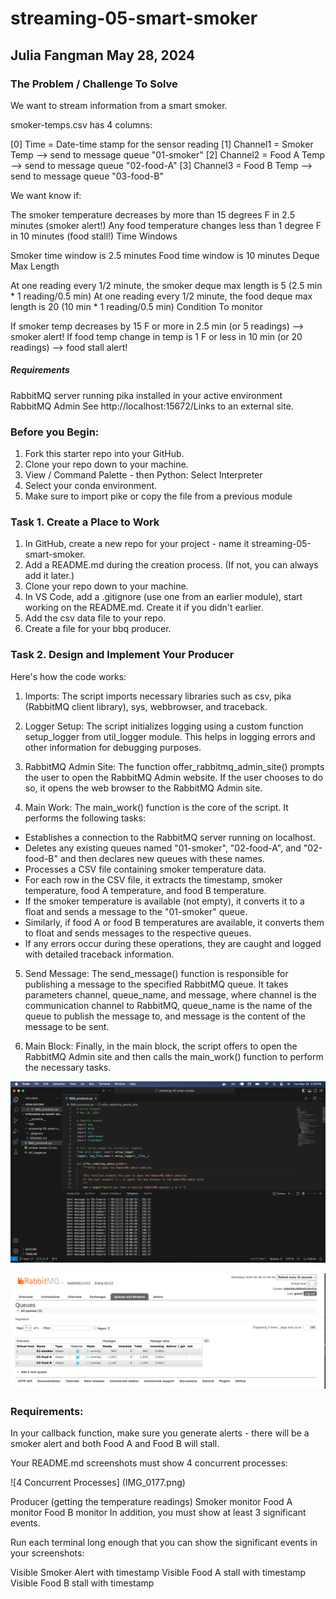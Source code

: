 # streaming-05-smart-smoker 
## Julia Fangman    May 28, 2024


### The Problem / Challenge To Solve
We want to stream information from a smart smoker. 

smoker-temps.csv has 4 columns:

[0] Time = Date-time stamp for the sensor reading
[1] Channel1 = Smoker Temp --> send to message queue "01-smoker"
[2] Channel2 = Food A Temp --> send to message queue "02-food-A"
[3] Channel3 = Food B Temp --> send to message queue "03-food-B"

We want know if:

The smoker temperature decreases by more than 15 degrees F in 2.5 minutes (smoker alert!)
Any food temperature changes less than 1 degree F in 10 minutes (food stall!)
Time Windows

Smoker time window is 2.5 minutes
Food time window is 10 minutes
Deque Max Length

At one reading every 1/2 minute, the smoker deque max length is 5 (2.5 min * 1 reading/0.5 min)
At one reading every 1/2 minute, the food deque max length is 20 (10 min * 1 reading/0.5 min) 
Condition To monitor

If smoker temp decreases by 15 F or more in 2.5 min (or 5 readings)  --> smoker alert!
If food temp change in temp is 1 F or less in 10 min (or 20 readings)  --> food stall alert!

##### Requirements
RabbitMQ server running
pika installed in your active environment
RabbitMQ Admin
See http://localhost:15672/Links to an external site.

### Before you Begin: 
1. Fork this starter repo into your GitHub.
2. Clone your repo down to your machine.
3. View / Command Palette - then Python: Select Interpreter
4. Select your conda environment.
5. Make sure to import pike or copy the file from a previous module

### Task 1. Create a Place to Work
1. In GitHub, create a new repo for your project - name it streaming-05-smart-smoker.
2. Add a README.md during the creation process. (If not, you can always add it later.)
3. Clone your repo down to your machine. 
4. In VS Code, add a .gitignore (use one from an earlier module), start working on the README.md. Create it if you didn't earlier.
5. Add the csv data file to your repo. 
6. Create a file for your bbq producer.


### Task 2. Design and Implement Your Producer 
Here's how the code works:

1. Imports: The script imports necessary libraries such as csv, pika (RabbitMQ client library), sys, webbrowser, and traceback.

2. Logger Setup: The script initializes logging using a custom function setup_logger from util_logger module. This helps in logging errors and other information for debugging purposes.

3. RabbitMQ Admin Site: The function offer_rabbitmq_admin_site() prompts the user to open the RabbitMQ Admin website. If the user chooses to do so, it opens the web browser to the RabbitMQ Admin site.

4. Main Work: The main_work() function is the core of the script. It performs the following tasks:
- Establishes a connection to the RabbitMQ server running on localhost.
- Deletes any existing queues named "01-smoker", "02-food-A", and "02-food-B" and then declares new queues with these names.
- Processes a CSV file containing smoker temperature data.
- For each row in the CSV file, it extracts the timestamp, smoker temperature, food A temperature, and food B temperature.
- If the smoker temperature is available (not empty), it converts it to a float and sends a message to the "01-smoker" queue.
- Similarly, if food A or food B temperatures are available, it converts them to float and sends messages to the respective queues.
- If any errors occur during these operations, they are caught and logged with detailed traceback information.
  
5. Send Message: The send_message() function is responsible for publishing a message to the specified RabbitMQ queue. It takes parameters channel, queue_name, and message, where channel is the communication channel to RabbitMQ, queue_name is the name of the queue to publish the message to, and message is the content of the message to be sent.

6. Main Block: Finally, in the main block, the script offers to open the RabbitMQ Admin site and then calls the main_work() function to perform the necessary tasks.

![working producer image](IMG_9803.png) 

![RabbitMQ image ](IMG_9804.png) 

### Requirements:
In your callback function, make sure you generate alerts - there will be a smoker alert and both Food A and Food B will stall. 

Your README.md screenshots must show 4 concurrent processes:


![4 Concurrent Processes] (IMG_0177.png) 

Producer (getting the temperature readings)
Smoker monitor
Food A monitor
Food B monitor
In addition, you must show at least 3 significant events.



Run each terminal long enough that you can show the significant events in your screenshots:

Visible Smoker Alert with timestamp
Visible Food A stall with timestamp
Visible Food B stall with timestamp
